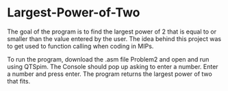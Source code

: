# Largest-Power-of-Two
The goal of the program is to find the largest power of 2 that is equal to or smaller than the value entered by the user. 
The idea behind this project was to get used to function calling when coding in MIPs. 

To run the program, download the .asm file Problem2 and open and run using QTSpim.
The Console should pop up asking to enter a number. Enter a number and press enter. The program returns the largest power of two that fits.
